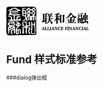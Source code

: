 [![N|Solid](/img/safs_logo.png)](https://www.cn-abs.com/Market/MarketSummary.aspx)
# Fund 样式标准参考

###dialog弹出框
